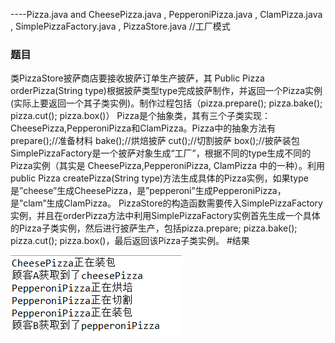 ﻿----Pizza.java and CheesePizza.java , PepperoniPizza.java , ClamPizza.java , SimplePizzaFactory.java , PizzaStore.java //工厂模式
### 题目 
类PizzaStore披萨商店要接收披萨订单生产披萨，其
Public Pizza orderPizza(String type)根据披萨类型type完成披萨制作，并返回一个Pizza实例(实际上要返回一个其子类实例)。制作过程包括（pizza.prepare(); pizza.bake(); pizza.cut(); pizza.box()）
Pizza是个抽象类，其有三个子类实现：CheesePizza,PepperoniPizza和ClamPizza。Pizza中的抽象方法有
prepare();//准备材料
bake();//烘焙披萨
cut();//切割披萨
box();//披萨装包
SimplePizzaFactory是一个披萨对象生成“工厂”，根据不同的type生成不同的Pizza实例（其实是 CheesePizza,PepperoniPizza, ClamPizza 中的一种）。利用public Pizza createPizza(String type)方法生成具体的Pizza实例，如果type是”cheese”生成CheesePizza，是”pepperoni”生成PepperoniPizza，是”clam”生成ClamPizza。
PizzaStore的构造函数需要传入SimplePizzaFactory实例，并且在orderPizza方法中利用SimplePizzaFactory实例首先生成一个具体的Pizza子类实例，然后进行披萨生产，包括pizza.prepare; pizza.bake(); pizza.cut(); pizza.box()，最后返回该Pizza子类实例。
#结果

![image](https://raw.githubusercontent.com/905220575/LearnJava/master/img/PizzaFactory/PizzaFactory.png)

